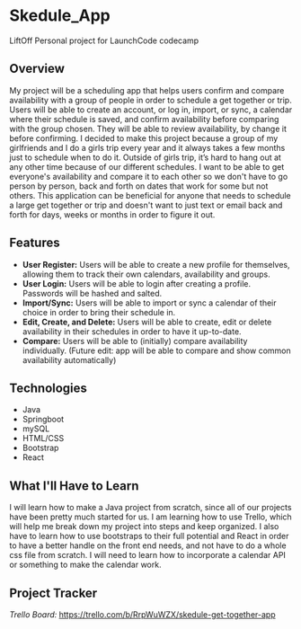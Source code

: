 # Skedule_App
LiftOff Personal project for LaunchCode codecamp

## Overview
My project will be a scheduling app that helps users confirm and compare availability with a group of people in order to schedule a get together or trip. Users will be able to create an account, or log in, import, or sync, a calendar where their schedule is saved, and confirm availability before comparing with the group chosen. They will be able to review availability, by change it before confirming.
I decided to make this project because a group of my girlfriends and I do a girls trip every year and it always takes a few months just to schedule when to do it. Outside of girls trip, it’s hard to hang out at any other time because of our different schedules. I want to be able to get everyone's availability and compare it to each other so we don't have to go person by person, back and forth on dates that work for some but not others. This application can be beneficial for anyone that needs to schedule a large get together or trip and doesn't want to just text or email back and forth for days, weeks or months in order to figure it out.

## Features
* **User Register:** Users will be able to create a new profile for themselves, allowing them to track their own calendars, availability and groups.
* **User Login:** Users will be able to login after creating a profile. Passwords will be hashed and salted.
* **Import/Sync:** Users will be able to import or sync a calendar of their choice in order to bring their schedule in.
* **Edit, Create, and Delete:** Users will be able to create, edit or delete availability in their schedules in order to have it up-to-date.
* **Compare:** Users will be able to (initially) compare availability individually. (Future edit: app will be able to compare and show common availability automatically)

## Technologies
* Java
* Springboot
* mySQL
* HTML/CSS
* Bootstrap
* React

## What I'll Have to Learn
I will learn how to make a Java project from scratch, since all of our projects have been pretty much started for us. I am learning how to use Trello, which will help me break down my project into steps and keep organized. I also have to learn how to use bootstraps to their full potential and React in order to have a better handle on the front end needs, and not have to do a whole css file from scratch. I will need to learn how to incorporate a calendar API or something to make the calendar work.

## Project Tracker
*Trello Board:* https://trello.com/b/RrpWuWZX/skedule-get-together-app
